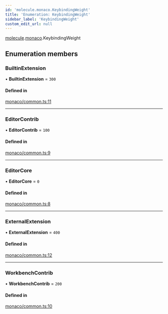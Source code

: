```yaml
---
id: 'molecule.monaco.KeybindingWeight'
title: 'Enumeration: KeybindingWeight'
sidebar_label: 'KeybindingWeight'
custom_edit_url: null
---
```


[molecule](../namespaces/molecule).[monaco](../namespaces/molecule.monaco).KeybindingWeight

## Enumeration members

### BuiltinExtension

• **BuiltinExtension** = `300`

#### Defined in

[monaco/common.ts:11](https://github.com/DTStack/molecule/blob/ff1a27ef/src/monaco/common.ts#L11)

---

### EditorContrib

• **EditorContrib** = `100`

#### Defined in

[monaco/common.ts:9](https://github.com/DTStack/molecule/blob/ff1a27ef/src/monaco/common.ts#L9)

---

### EditorCore

• **EditorCore** = `0`

#### Defined in

[monaco/common.ts:8](https://github.com/DTStack/molecule/blob/ff1a27ef/src/monaco/common.ts#L8)

---

### ExternalExtension

• **ExternalExtension** = `400`

#### Defined in

[monaco/common.ts:12](https://github.com/DTStack/molecule/blob/ff1a27ef/src/monaco/common.ts#L12)

---

### WorkbenchContrib

• **WorkbenchContrib** = `200`

#### Defined in

[monaco/common.ts:10](https://github.com/DTStack/molecule/blob/ff1a27ef/src/monaco/common.ts#L10)
